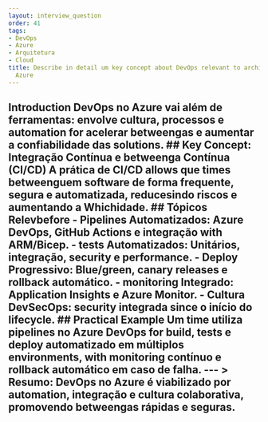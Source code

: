 ```yaml
---
layout: interview_question
order: 41
tags:
- DevOps
- Azure
- Arquitetura
- Cloud
title: Describe in detail um key concept about DevOps relevant to architecture in
  Azure
---
```


## Introduction DevOps no Azure vai além de ferramentas: envolve cultura, processos e automation for acelerar betweengas e aumentar a confiabilidade das solutions. ## Key Concept: Integração Contínua e betweenga Contínua (CI/CD) A prática de CI/CD allows que times betweenguem software de forma frequente, segura e automatizada, reducesindo riscos e aumentando a Whichidade. ## Tópicos Relevbefore - **Pipelines Automatizados**: Azure DevOps, GitHub Actions e integração with ARM/Bicep. - **tests Automatizados**: Unitários, integração, security e performance. - **Deploy Progressivo**: Blue/green, canary releases e rollback automático. - **monitoring Integrado**: Application Insights e Azure Monitor. - **Cultura DevSecOps**: security integrada since o início do lifecycle. ## Practical Example Um time utiliza pipelines no Azure DevOps for build, tests e deploy automatizado em múltiplos environments, with monitoring contínuo e rollback automático em caso de falha. --- > **Resumo:** DevOps no Azure é viabilizado por automation, integração e cultura colaborativa, promovendo betweengas rápidas e seguras.